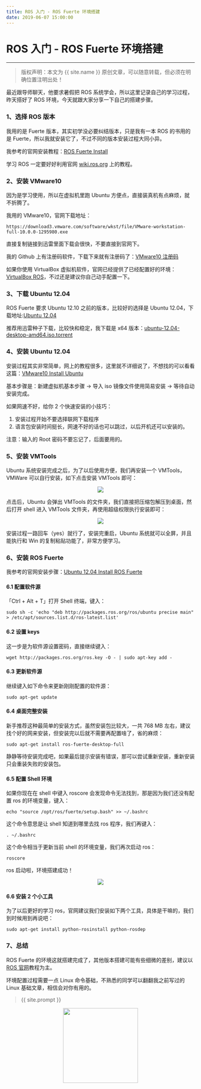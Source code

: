 ```yaml
---
title: ROS 入门 - ROS Fuerte 环境搭建
date: 2019-06-07 15:00:00
---
```

# ROS 入门 - ROS Fuerte 环境搭建
***
> 版权声明：本文为 {{ site.name }} 原创文章，可以随意转载，但必须在明确位置注明出处！

最近跟导师聊天，他要求暑假把 ROS 系统学会，所以这里记录自己的学习过程，昨天搭好了 ROS 环境，今天就跟大家分享一下自己的搭建步骤。

### 1、选择 ROS 版本
我用的是 Fuerte 版本，其实初学没必要纠结版本，只是我有一本 ROS 的书用的是 Fuerte，所以我就安装它了，不过不同的版本安装过程大同小异。

我参考的官网安装教程：[ROS Fuerte Install](http://wiki.ros.org/fuerte/Installation/Ubuntu)

学习 ROS 一定要好好利用官网 [wiki.ros.org](http://wiki.ros.org) 上的教程。

### 2、安装 VMware10
因为是学习使用，所以在虚拟机里跑 Ubuntu 方便点，直接装真机有点麻烦，就不折腾了。

我用的 VMware10，官网下载地址：
```
https://download3.vmware.com/software/wkst/file/VMware-workstation-full-10.0.0-1295980.exe
```

直接复制链接到迅雷里面下载会很快，不要直接到官网下。

我的 Github 上有注册码软件，下载下来就有注册码了：[VMware10 注册码](https://github.com/DLonng/dlonng.github.io/releases/tag/1.0)

如果你使用 VirtualBox 虚拟机软件，官网已经提供了已经配置好的环境：[VirtualBox ROS](http://nootrix.com/downloads/#RosVM)，不过还是建议你自己动手配置一下。


### 3、下载 Ubuntu 12.04
ROS Fuerte 要求 Ubuntu 12.10 之前的版本，比较好的选择是 Ubuntu 12.04，下载地址:[Ubuntu 12.04](http://old-releases.ubuntu.com/releases/12.04.0/)

推荐用迅雷种子下载，比较快和稳定，我下载是 x64 版本：[ubuntu-12.04-desktop-amd64.iso.torrent](http://old-releases.ubuntu.com/releases/12.04.0/ubuntu-12.04-desktop-amd64.iso.torrent)

### 4、安装 Ubuntu 12.04
安装过程其实非常简单，网上的教程很多，这里就不详细说了，不想找的可以看看这篇：[VMware10 Install Ubuntu](https://blog.csdn.net/qq_21387171/article/details/43450303)

基本步骤是：新建虚拟机基本步骤 -> 导入 iso 镜像文件使用简易安装 -> 等待自动安装完成。

如果网速不好，给你 2 个快速安装的小技巧：
1. 安装过程开始不要选择联网下载程序
2. 语言包安装时间挺长，网速不好的话也可以跳过，以后开机还可以安装的。

注意：输入的 Root 密码不要忘记了，后面要用的。

### 5、安装 VMTools
Ubuntu 系统安装完成之后，为了以后使用方便，我们再安装一个 VMTools，VMWare 可以自行安装，如下点击安装 VMTools 即可：

<div  align="center">
<img src="{{ site.url }}/images/ros/ros_install/vmtools.png"/>
</div>


点击后，Ubuntu 会弹出 VMTools 的文件夹，我们直接把压缩包解压到桌面，然后打开 shell 进入 VMTools 文件夹，再使用超级权限执行安装即可：

<div  align="center">
<img src="{{ site.url }}/images/ros/ros_install/install_vmtools.png"/>
</div>

安装过程一路回车（yes）就行了，安装完重启，Ubuntu 系统就可以全屏，并且能执行和 Win 的复制粘贴功能了，非常方便学习。


### 6、安装 ROS Fuerte
我参考的官网安装步骤：[Ubuntu 12.04 Install ROS Fuerte](http://wiki.ros.org/fuerte/Installation/Ubuntu)

#### 6.1 配置软件源
「Ctrl + Alt + T」打开 Shell 终端，键入：
```shell
sudo sh -c 'echo "deb http://packages.ros.org/ros/ubuntu precise main" > /etc/apt/sources.list.d/ros-latest.list'
```
#### 6.2 设置 keys
这一步是为软件源设置密码，直接继续键入：
```shell
wget http://packages.ros.org/ros.key -O - | sudo apt-key add -
```
#### 6.3 更新软件源
继续键入如下命令来更新刚刚配置的软件源：
```shell
sudo apt-get update
```

#### 6.4 桌面完整安装
新手推荐这种最简单的安装方式，虽然安装包比较大，一共 768 MB 左右，建议找个好的网来安装，但安装完以后就不需要再配置啥了，省的麻烦：
```shell
sudo apt-get install ros-fuerte-desktop-full
```
静静等待安装完成吧，如果最后提示安装有错误，那可以尝试重新安装，重新安装只会重装失败的安装包。

#### 6.5 配置 Shell 环境
如果你现在在 shell 中键入 roscore 会发现命令无法找到，那是因为我们还没有配置 ros 的环境变量，键入：
```shell
echo "source /opt/ros/fuerte/setup.bash" >> ~/.bashrc
```
这个命令意思是让 shell 知道到哪里去找 ros 程序，我们再键入：
```shell
. ~/.bashrc
```
这个命令相当于更新当前 shell 的环境变量，我们再次启动 ros：
```shell
roscore
```
ros 启动啦，环境搭建成功！
<div  align="center">
<img src="{{ site.url }}/images/ros/ros_install/roscore.png"/>
</div>

#### 6.6 安装 2 个小工具
为了以后更好的学习 ros，官网建议我们安装如下两个工具，具体是干嘛的，我们到时候用到再说吧：
```shell
sudo apt-get install python-rosinstall python-rosdep
```

### 7、总结
ROS Fuerte 的环境这就搭建完成了，其他版本搭建可能有些细微的差别，建议以 [ROS 官网](http://wiki.ros.org/Distributions)教程为主。

环境配置过程需要一点 Linux 命令基础，不熟悉的同学可以翻翻我之前写过的 Linux 基础文章，相信会对你有用的。

> {{ site.prompt }}

<div  align="center">
<img src="{{ site.url }}/images/wechart.jpg" width = "200" height = "200"/>
